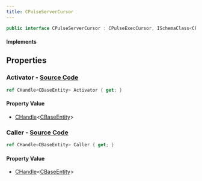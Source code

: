 ```yaml
---
title: CPulseServerCursor
---
```


```csharp
public interface CPulseServerCursor : CPulseExecCursor, ISchemaClass<CPulseExecCursor>, ISchemaClass<CPulseServerCursor>, ISchemaField, ISchemaClass, INativeHandle
```

#### Implements

## Properties

### **Activator** - [Source Code](https://github.com/swiftly-solution/swiftlys2/blob/main/managed/src/SwiftlyS2.Generated/Schemas/Interfaces/CPulseServerCursor.cs#L16)

```csharp
ref CHandle<CBaseEntity> Activator { get; }
```

#### Property Value

- [CHandle](/docs/api/shared/natives/chandle-1)<[CBaseEntity](/docs/api/shared/schemadefinitions/cbaseentity)>

### **Caller** - [Source Code](https://github.com/swiftly-solution/swiftlys2/blob/main/managed/src/SwiftlyS2.Generated/Schemas/Interfaces/CPulseServerCursor.cs#L18)

```csharp
ref CHandle<CBaseEntity> Caller { get; }
```

#### Property Value

- [CHandle](/docs/api/shared/natives/chandle-1)<[CBaseEntity](/docs/api/shared/schemadefinitions/cbaseentity)>

